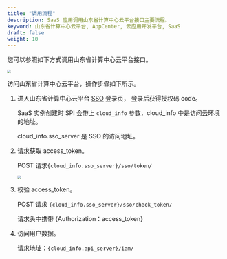 ```yaml
---
title: "调用流程"
description: SaaS 应用调用山东省计算中心云平台接口主要流程。
keyword: 山东省计算中心云平台, AppCenter, 云应用开发平台, SaaS
draft: false
weight: 10
---
```


您可以参照如下方式调用山东省计算中心云平台接口。

<img src="/appcenter/dev-platform/saas-developer-guide/_image/um_spi_call.png" style="zoom:50%;" />

访问山东省计算中心云平台，操作步骤如下所示。

1. 进入山东省计算中心云平台 [SSO](https://account.yiqiyun.com/sso/oauth2) 登录页， 登录后获得授权码 code。

   SaaS 实例创建时 SPI 会带上 `cloud_info` 参数，cloud_info 中是访问云环境的地址。

   cloud_info.sso_server 是 SSO 的访问地址。

2. 请求获取 access_token。

   POST 请求`{cloud_info.sso_server}/sso/token/`

   <img src="/appcenter/dev-platform/saas-developer-guide/_image/um_spi_token.png" style="zoom:50%;" />

3. 校验 access_token。

   POST 请求 `{cloud_info.sso_server}/sso/check_token/` 

   请求头中携带 {Authorization：access_token}

4. 访问用户数据。

   请求地址：`{cloud_info.api_server}/iam/` 

